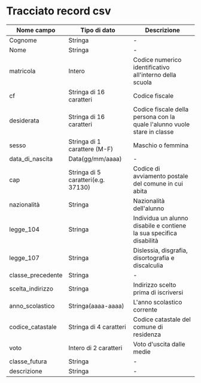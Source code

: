 

# Tracciato record csv

| Nome campo    | Tipo di dato                                                                                                                                                                                                                                                                                                               | Descrizione |
|---------------|-------------------------------------------------------------------------------------------------------------------------------------------------------------------------------------------------------------------------------------------------------------------------------------------------------------------------------------|-----------|
| Cognome | Stringa                                                                                                                                                                                                                                   | -      |
| Nome           | Stringa                                                                                                                                                                                                              | -       |
| matricola          | Intero                                                                                                                                                                                                                                                                                                             | Codice numerico identificativo all'interno della scuola    |
| cf  | Stringa di 16 caratteri                                                                                                                                                                                                                                                                                     | Codice fiscale       |
| desiderata     | Stringa di 16 caratteri                                                                                                                                                                                                                             | Codice fiscale della persona con la quale l'alunno vuole stare in classe     |
| sesso       | Stringa di 1 carattere (M-F)                                                                                                                                                                                                                                                                            | Maschio o femmina        |
| data_di_nascita   |Data(gg/mm/aaaa)|-
| cap           | Stringa di 5 caratteri(e.g. 37130)                                                                                                                                                                                                               | Codice di avviamento postale del comune in cui abita
| nazionalità          | Stringa| Nazionalità dell'alunno
| legge_104          | Stringa | Individua un alunno disabile e contiene la sua specifica disabilità
| legge_107|Stringa | Dislessia, disgrafia, disortografia e discalculia
| classe_precedente          | Stringa| -         |
| scelta_indirizzo         | Stringa| Indirizzo scelto prima di iscriversi        |
| anno_scolastico          | Stringa(aaaa-aaaa) |L'anno scolastico corrente         |
| codice_catastale         | Stringa di 4 caratteri | Codice catastale del comune di residenza     |
| voto|Intero di 2 caratteri | Voto d'uscita dalle medie    |
| classe_futura| Stringa  |  -    |
| descrizione|  Stringa| -    |

